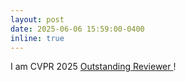 ```yaml
---
layout: post
date: 2025-06-06 15:59:00-0400
inline: true
---
```


I am CVPR 2025 <a href="https://av.dfki.de/2025/06/dr-jason-rambach-is-a-cvpr-2025-outstanding-reviewer/"> Outstanding Reviewer </a>!
